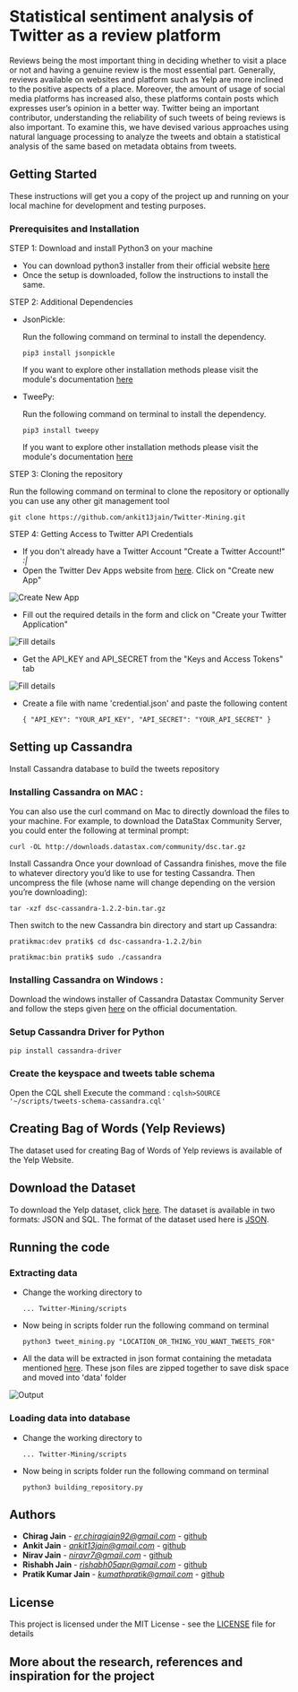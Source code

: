 # Statistical sentiment analysis of Twitter as a review platform

Reviews being the most important thing in deciding whether
to visit a place or not and having a genuine review is the
most essential part. Generally, reviews available on websites
and platform such as Yelp are more inclined to the
positive aspects of a place. Moreover, the amount of usage
of social media platforms has increased also, these platforms
contain posts which expresses user’s opinion in a better way.
Twitter being an important contributor, understanding the
reliability of such tweets of being reviews is also important.
To examine this, we have devised various approaches using
natural language processing to analyze the tweets and obtain
a statistical analysis of the same based on metadata
obtains from tweets.

## Getting Started
These instructions will get you a copy of the project up and running on your local machine for development and testing purposes.

### Prerequisites and Installation

STEP 1: Download and install Python3 on your machine

* You can download python3 installer from their official website [here](https://www.python.org/downloads/)
* Once the setup is downloaded, follow the instructions to install the same.

STEP 2: Additional Dependencies

* JsonPickle:

  Run the following command on terminal to install the dependency.

  ``pip3 install jsonpickle``

  If you want to explore other installation methods please visit the module's documentation [here](https://jsonpickle.github.io/#download-install)

* TweePy:

  Run the following command on terminal to install the dependency.

  ``pip3 install tweepy``

  If you want to explore other installation methods please visit the module's documentation [here](http://docs.tweepy.org/en/v3.4.0/install.html)

STEP 3: Cloning the repository

Run the following command on terminal to clone the repository or optionally you can use any other git management tool

``git clone https://github.com/ankit13jain/Twitter-Mining.git``

STEP 4: Getting Access to Twitter API Credentials

* If you don't already have a Twitter Account "Create a Twitter Account!" *:|*
* Open the Twitter Dev Apps website from [here](https://apps.twitter.com/). Click on "Create new App"

![Create New App](/readme_files/app_home.png)
* Fill out the required details in the form and click on "Create your Twitter Application"

![Fill details](/readme_files/app_new.png)
* Get the API_KEY and API_SECRET from the "Keys and Access Tokens" tab

![Fill details](/readme_files/app_keys.png)
* Create a file with name 'credential.json' and paste the following content

  ``{
    "API_KEY": "YOUR_API_KEY",
    "API_SECRET": "YOUR_API_SECRET"
  }``

## Setting up Cassandra

Install Cassandra database to build the tweets repository
### Installing Cassandra on MAC :
You can also use the curl command on Mac to directly download the files to your machine. For example, to download the DataStax Community Server, you could enter the following at terminal prompt:

``curl -OL http://downloads.datastax.com/community/dsc.tar.gz``

Install Cassandra
Once your download of Cassandra finishes, move the file to whatever directory you’d like to use for testing Cassandra. Then uncompress the file (whose name will change depending on the version you’re downloading):

``tar -xzf dsc-cassandra-1.2.2-bin.tar.gz``

Then switch to the new Cassandra bin directory and start up Cassandra:

``pratikmac:dev pratik$ cd dsc-cassandra-1.2.2/bin``

``pratikmac:bin pratik$ sudo ./cassandra``

### Installing Cassandra on Windows :
Download the windows installer of Cassandra Datastax Community Server and follow the steps given [here](https://www.datastax.com/2012/01/getting-started-with-apache-cassandra-on-windows-the-easy-way) on  the official documentation.

### Setup Cassandra Driver for Python
``pip install cassandra-driver``

### Create the keyspace and tweets table schema
Open the CQL shell
Execute the command :
``cqlsh>SOURCE '~/scripts/tweets-schema-cassandra.cql'``

## Creating Bag of Words (Yelp Reviews)

 The dataset used for creating Bag of Words of Yelp reviews is available of the Yelp Website.

## Download the Dataset

To download the Yelp dataset, click [here](https://www.yelp.com/dataset). The dataset is available in two formats: JSON and SQL. The format of the dataset used here is [JSON](https://www.json.org).

## Running the code

### Extracting data

* Change the working directory to

  ``... Twitter-Mining/scripts``

* Now being in scripts folder run the following command on terminal

  ``python3 tweet_mining.py "LOCATION_OR_THING_YOU_WANT_TWEETS_FOR"``

* All the data will be extracted in json format containing the metadata mentioned [here](https://developer.twitter.com/en/docs/tweets/search/api-reference/get-search-tweets#example-response). These json files are zipped together to save disk space and moved into 'data' folder

![Output](/readme_files/output.png)

### Loading data into database

* Change the working directory to

  ``... Twitter-Mining/scripts``

* Now being in scripts folder run the following command on terminal

  ``python3 building_repository.py``

## Authors

* **Chirag Jain** - *er.chiragjain92@gmail.com* - [github](http://github.com/CJ8664)
* **Ankit Jain** - *ankit13jain@gmail.com* - [github](http://github.com/ankit13jain)
* **Nirav Jain** - *niravr7@gmail.com* - [github](http://github.com/niravjain)
* **Rishabh Jain** - *rishabh05apr@gmail.com* - [github](https://github.com/Rishabh05apr)
* **Pratik Kumar Jain** - *kumathpratik@gmail.com* - [github](https://github.com/pratikkumar-jain)

## License

This project is licensed under the MIT License - see the [LICENSE](LICENSE.md) file for details

## More about the research, references and inspiration for the project
